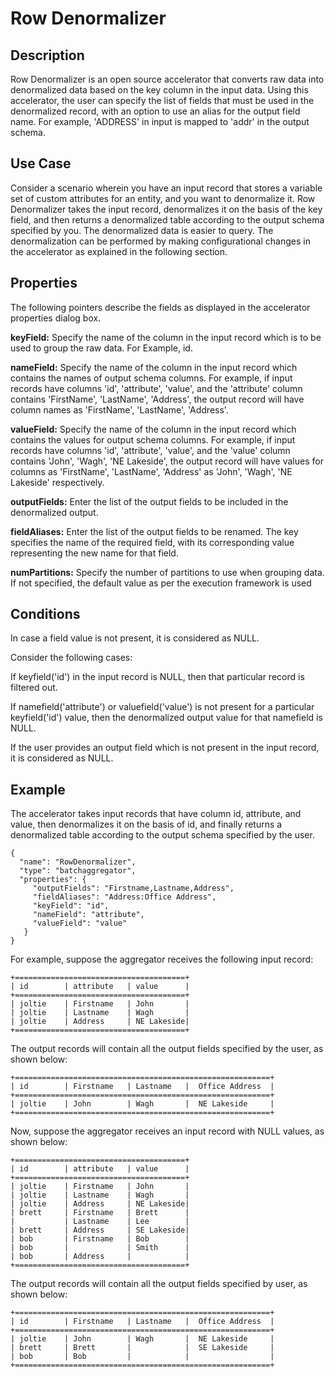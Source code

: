 # Row Denormalizer


Description
-----------
Row Denormalizer is an open source accelerator that converts raw data into denormalized data based on the key column in the input data. 
Using this accelerator, the user can specify the list of fields that must be used in the denormalized record, with an option to use an alias for the output field name. For example, 'ADDRESS' in input is mapped to 'addr' in the output schema. 

Use Case
--------
Consider a scenario wherein you have an input record that stores a variable set of custom attributes for an entity, and you want to denormalize it. Row Denormalizer takes the input record, denormalizes it on the basis of the key field, and then returns a denormalized table according to the output schema specified by you. The denormalized data is easier to query. The denormalization can be performed by making configurational changes in the accelerator as explained in the following section.

Properties
----------
The following pointers describe the fields as displayed in the accelerator properties dialog box.

**keyField:** Specify the name of the column in the input record which is to be used to group the raw data. For Example, id.

**nameField:** Specify the name of the column in the input record which contains the names of output schema columns. For example, if input records have columns 'id', 'attribute', 'value', and the 'attribute' column contains 'FirstName', 'LastName',
 'Address', the output record will have column names as 'FirstName', 'LastName', 'Address'.

**valueField:** Specify the name of the column in the input record which contains the values for output schema columns. For
example, if input records have columns 'id', 'attribute', 'value', and the 'value' column contains 'John', 'Wagh', 'NE Lakeside', the output record will have values for columns as 'FirstName', 'LastName', 'Address' as 'John', 'Wagh', 'NE Lakeside' respectively.

**outputFields:** Enter the list of the output fields to be included in the denormalized output.

**fieldAliases:** Enter the list of the output fields to be renamed. The key specifies the name of the required field, with its corresponding value representing the new name for that field.

**numPartitions:** Specify the number of partitions to use when grouping data. If not specified, the default value as per the execution framework is used

Conditions
----------
In case a field value is not present, it is considered as NULL.

Consider the following cases:

If keyfield('id') in the input record is NULL, then that particular record is filtered out.

If namefield('attribute') or valuefield('value') is not present for a particular keyfield('id') value, then the denormalized output value for that namefield is NULL.

If the user provides an output field which is not present in the input record, it is considered as NULL.

Example
-------
The accelerator takes input records that have column id, attribute, and value, then denormalizes it on the basis of id, and finally returns a denormalized table according to the output schema specified by the user.

    {
      "name": "RowDenormalizer",
      "type": "batchaggregator",
      "properties": {
         "outputFields": "Firstname,Lastname,Address",
         "fieldAliases": "Address:Office Address",
         "keyField": "id",
         "nameField": "attribute",
         "valueField": "value"
       }
    }

For example, suppose the aggregator receives the following input record:

    +======================================+
    | id        | attribute   | value      |
    +======================================+
    | joltie    | Firstname   | John       |
    | joltie    | Lastname    | Wagh       |
    | joltie    | Address     | NE Lakeside|
    +======================================+

The output records will contain all the output fields specified by the user, as shown below:

    +=========================================================+
    | id        | Firstname   | Lastname   |  Office Address  |
    +=========================================================+
    | joltie    | John        | Wagh       |  NE Lakeside     |
    +=========================================================+


Now, suppose the aggregator receives an input record with NULL values, as shown below:

    +======================================+
    | id        | attribute   | value      |
    +======================================+
    | joltie    | Firstname   | John       |
    | joltie    | Lastname    | Wagh       |
    | joltie    | Address     | NE Lakeside|
    | brett     | Firstname   | Brett      |
    |           | Lastname    | Lee        |
    | brett     | Address     | SE Lakeside|
    | bob       | Firstname   | Bob        |
    | bob       |             | Smith      |
    | bob       | Address     |            |
    +======================================+

The output records will contain all the output fields specified by user, as shown below:

    +=========================================================+
    | id        | Firstname   | Lastname   |  Office Address  |
    +=========================================================+
    | joltie    | John        | Wagh       |  NE Lakeside     |
    | brett     | Brett       |            |  SE Lakeside     |
    | bob       | Bob         |            |                  |
    +=========================================================+
